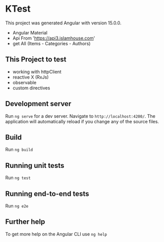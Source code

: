 # KTest

This project was generated Angular with version 15.0.0.

- Angular Material
- Api From 'https://api3.islamhouse.com'
- get All (Items - Categories - Authors)

## This Project to test

- working with httpClient
- reactive X (RxJs)
- observable
- custom directives

## Development server

Run `ng serve` for a dev server. Navigate to `http://localhost:4200/`. The application will automatically reload if you change any of the source files.

## Build

Run `ng build`

## Running unit tests

Run `ng test`

## Running end-to-end tests

Run `ng e2e`

## Further help

To get more help on the Angular CLI use `ng help`
